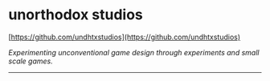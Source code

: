 # unorthodox studios
[https://github.com/undhtxstudios](https://github.com/undhtxstudios)

_Experimenting unconventional game design through experiments and small scale games._

---

